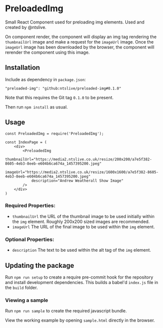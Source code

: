 # PreloadedImg

Small React Component used for preloading img elements. Used and created by @ntslive.

On component render, the component will display an img tag rendering the `thumbnailUrl` image and make a request for the `imageUrl` image. Once the `imageUrl` image has been downloaded by the browser, the component will rerender the component using this image.

## Installation

Include as dependency in `package.json`:

`"preloaded-img": "github:ntslive/preloaded-img#0.1.0"`

Note that this requires the Git tag `0.1.0` to be present.

Then run `npm install` as usual.

## Usage

```
const PreloadedImg = require('PreloadedImg');

const IndexPage = (
    <div>
        <PreloadedImg
            thumbnailUrl="https://media2.ntslive.co.uk/resize/200x200/a7e5f382-8605-4eb3-8eeb-e604b6ca674a_1457395200.jpeg"
            imageUrl="https://media2.ntslive.co.uk/resize/1600x1600/a7e5f382-8605-4eb3-8eeb-e604b6ca674a_1457395200.jpeg"
            description="Andrew Weatherall Show Image"
        />
    </div>
)
```

### Required Properties:

* `thumbnailUrl` the URL of the thumbnail image to be used initially within the `img` element. Roughly 200x200 sized images are recommended.
* `imageUrl` The URL of the final image to be used within the `img` element.

### Optional Properties:

* `description` The text to be used within the alt tag of the `img` element.

## Updating the package

Run `npm run setup` to create a require pre-commit hook for the repository and install development dependencies. This builds a babel'd `index.js` file in the `build` folder.

### Viewing a sample

Run `npm run sample` to create the required javascript bundle.

View the working example by opening `sample.html` directly in the browser.

